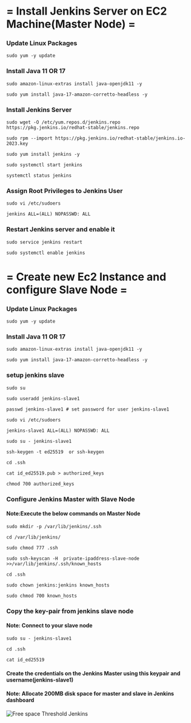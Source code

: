 # = Install Jenkins Server on EC2 Machine(Master Node) =

### Update Linux Packages

```
sudo yum -y update
```
###  Install Java 11 OR 17
```
sudo amazon-linux-extras install java-openjdk11 -y
```
```
sudo yum install java-17-amazon-corretto-headless -y
```

###   Install Jenkins Server 
```
sudo wget -O /etc/yum.repos.d/jenkins.repo https://pkg.jenkins.io/redhat-stable/jenkins.repo
```
```
sudo rpm --import https://pkg.jenkins.io/redhat-stable/jenkins.io-2023.key
```
```
sudo yum install jenkins -y
```
```
sudo systemctl start jenkins
```
```
systemctl status jenkins
```
### Assign Root Privileges to Jenkins User

```
sudo vi /etc/sudoers  
```
```
jenkins ALL=(ALL) NOPASSWD: ALL
```

### Restart Jenkins server and enable it
```
sudo service jenkins restart
```
```
sudo systemctl enable jenkins
```
# = Create new Ec2 Instance and configure Slave Node =

### Update Linux Packages

```
sudo yum -y update
```
###  Install Java 11 OR 17
```
sudo amazon-linux-extras install java-openjdk11 -y
```
```
sudo yum install java-17-amazon-corretto-headless -y
```

### setup jenkins slave
```
sudo su
```
```
sudo useradd jenkins-slave1
```
```
passwd jenkins-slave1 # set password for user jenkins-slave1
```
```
sudo vi /etc/sudoers
```
```
jenkins-slave1 ALL=(ALL) NOPASSWD: ALL
```
```
sudo su - jenkins-slave1
```
```
ssh-keygen -t ed25519  or ssh-keygen
```
```
cd .ssh
```
```
cat id_ed25519.pub > authorized_keys
```
```
chmod 700 authorized_keys
```
### Configure Jenkins Master with Slave Node

#### Note:Execute the below commands on Master Node
```
sudo mkdir -p /var/lib/jenkins/.ssh
```
```
cd /var/lib/jenkins/
```
```
sudo chmod 777 .ssh
```
```
sudo ssh-keyscan -H  private-ipaddress-slave-node >>/var/lib/jenkins/.ssh/known_hosts
```
```
cd .ssh
```
```
sudo chown jenkins:jenkins known_hosts
```
```
sudo chmod 700 known_hosts
```
### Copy the key-pair from jenkins slave node

#### Note: Connect to your slave node
```
sudo su - jenkins-slave1
```
```
cd .ssh
```
```
cat id_ed25519
```
#### Create the credentials on the Jenkins Master using this keypair and username(jenkins-slave1)

#### Note: Allocate 200MB disk space for master and slave in Jenkins dashboard

![Free space Threshold Jenkins](https://github.com/SandeepKomal/Jenkins/assets/99358567/2a2f4df0-1483-4350-b171-72eddca7c066)





